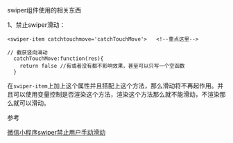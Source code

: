 swiper组件使用的相关东西

1、禁止swiper滑动：

```
<swiper-item catchtouchmove='catchTouchMove'>   <!--重点这里-->

// 截获竖向滑动
  catchTouchMove:function(res){
    return false //有或者没有都不影响效果，甚至可以只写一个空函数
  }
```

在`swiper-item`上加上这个属性并且搭配上这个方法，那么滑动将不再起作用。并且可以使用变量控制是否渲染这个方法，渲染这个方法那么就不能滑动，不渲染那么就可以滑动。

参考

[微信小程序swiper禁止用户手动滑动](https://www.cnblogs.com/kiimi/p/9205086.html)

